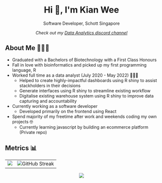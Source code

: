 <h1 align="center">Hi 👋, I'm Kian Wee</h1>
<p align="center">Software Developer, Schott Singapore</p>
<p align="center"><em>Check out my <a href="https://discord.gg/NC8Gk9H">Data Analytics discord channel</a></em></p>

## About Me 🙋🏻‍♂️
- Graduated with a Bachelors of Biotechnology with a First Class Honours
- Fall in love with bioinformatics and picked up my first programming language, R
- Worked full time as a data analyst (July 2020 - May 2022) 👨🏻‍💻
  * Helped to create highly-impactful dashboards using R shiny to assist stackholders in their decisions
  * Generate interfaces using R shiny to streamline existing workflow
  * Digitalise existing warehouse system using R shiny to improve data capturing and accountability
- Currently working as a software developer
  * Developed primarily on the frontend using React
- Spend majority of my freetime after work and weekends coding my own projects 🤓
  * Currently learning javascript by building an ecommerce platform (Private repo)

## Metrics 📊

<table>
  <tr>
    <td valign="top"><img src="https://github-readme-stats.vercel.app/api?username=kianweelee&show_icons=true&theme=radical"/></td>
    <td valign="top"><img src="https://github-readme-streak-stats.herokuapp.com/?user=kianweelee&theme=radical" alt="GitHub Streak" data-canonical-src="https://github-readme-streak-stats.herokuapp.com/?user=kianweelee&theme=radical"/></td>
  </tr>
</table>

<p align="center">
  <a href="https://github-readme-stats.vercel.app/api/wakatime?username=kianweelee">
    <img src="https://github-readme-stats.vercel.app/api/wakatime?username=kianweelee" />
  </a>
</p>


